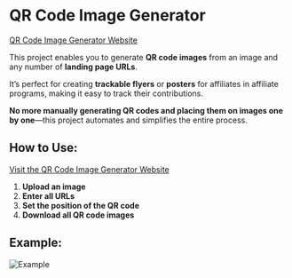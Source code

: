 # QR Code Image Generator
[QR Code Image Generator Website](https://guangyangliu.github.io/image-with-qr-code-generator/)

This project enables you to generate **QR code images** from an image and any number of **landing page URLs**.

It’s perfect for creating **trackable flyers** or **posters** for affiliates in affiliate programs, making it easy to track their contributions.

**No more manually generating QR codes and placing them on images one by one**—this project automates and simplifies the entire process.

## How to Use:
[Visit the QR Code Image Generator Website](https://guangyangliu.github.io/image-with-qr-code-generator/)
1. **Upload an image**
2. **Enter all URLs**
3. **Set the position of the QR code**
4. **Download all QR code images**

## Example:
![Example](https://github.com/user-attachments/assets/669f4c07-8fad-4e8e-bd31-2141f22cf07c)
